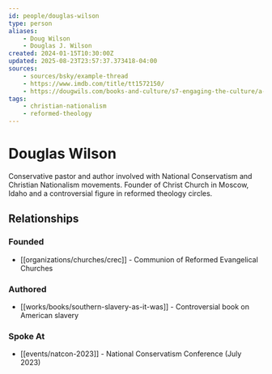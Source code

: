 ```yaml
---
id: people/douglas-wilson
type: person
aliases:
    - Doug Wilson
    - Douglas J. Wilson
created: 2024-01-15T10:30:00Z
updated: 2025-08-23T23:57:37.373418-04:00
sources:
    - sources/bsky/example-thread
    - https://www.imdb.com/title/tt1572150/
    - https://dougwils.com/books-and-culture/s7-engaging-the-culture/a-mission-to-babylon.html
tags:
    - christian-nationalism
    - reformed-theology
---
```


# Douglas Wilson



Conservative pastor and author involved with National Conservatism and Christian Nationalism movements. Founder of Christ Church in Moscow, Idaho and a controversial figure in reformed theology circles.



## Relationships

### Founded
- [[organizations/churches/crec]] - Communion of Reformed Evangelical Churches

### Authored
- [[works/books/southern-slavery-as-it-was]] - Controversial book on American slavery

### Spoke At
- [[events/natcon-2023]] - National Conservatism Conference (July 2023)

